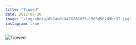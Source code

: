 ```yaml
---
title: "Tiowed"
date: 2012-06-30
image: "/img/photo/8b74e8c8478766075a1508d587d9bc37.jpg"
instagram: true
---
```


![Tiowed](/img/photo/8b74e8c8478766075a1508d587d9bc37.jpg)

